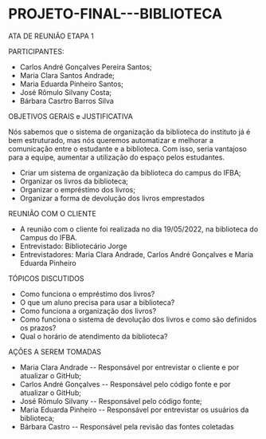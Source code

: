 # PROJETO-FINAL---BIBLIOTECA

ATA DE REUNIÃO
ETAPA 1

PARTICIPANTES:
- Carlos André Gonçalves Pereira Santos;
- Maria Clara Santos Andrade;
- Maria Eduarda Pinheiro Santos;
- José Rômulo Silvany Costa;
- Bárbara Casrtro Barros Silva

OBJETIVOS GERAIS e JUSTIFICATIVA

Nós sabemos que o sistema de organização da biblioteca do instituto já é bem estruturado, mas nós queremos automatizar e melhorar a comunicação entre o estudante e a biblioteca. Com isso, seria vantajoso para a equipe, aumentar a utilização do espaço pelos estudantes.
- Criar um sistema de organização da biblioteca do campus do IFBA;
- Organizar os livros da biblioteca;
- Organizar o empréstimo dos livros;
- Organizar a forma de devolução dos livros emprestados

REUNIÃO COM O CLIENTE
- A reunião com o cliente foi realizada no dia 19/05/2022, na biblioteca do Campus do IFBA. 
- Entrevistado: Bibliotecário Jorge
- Entrevistadores: Maria Clara Andrade, Carlos André Gonçalves e Maria Eduarda Pinheiro

TÓPICOS DISCUTIDOS
- Como funciona o empréstimo dos livros?
- O que um aluno precisa para usar a biblioteca?
- Como funciona a organização dos livros?
- Como funciona o sistema de devolução dos livros e como são definidos os prazos?
- Qual o horário de atendimento da biblioteca?

AÇÕES A SEREM TOMADAS
* Maria Clara Andrade -- Responsável por entrevistar o cliente e por atualizar o GitHub;
* Carlos André Gonçalves -- Responsável pelo código fonte e por atualizar o GitHub;
* José Rômulo Silvany -- Responsável pelo código fonte;
* Maria Eduarda Pinheiro -- Responsável por entrevistar os usuários da biblioteca;
* Bárbara Castro -- Responsável pela revisão das fontes coletadas
